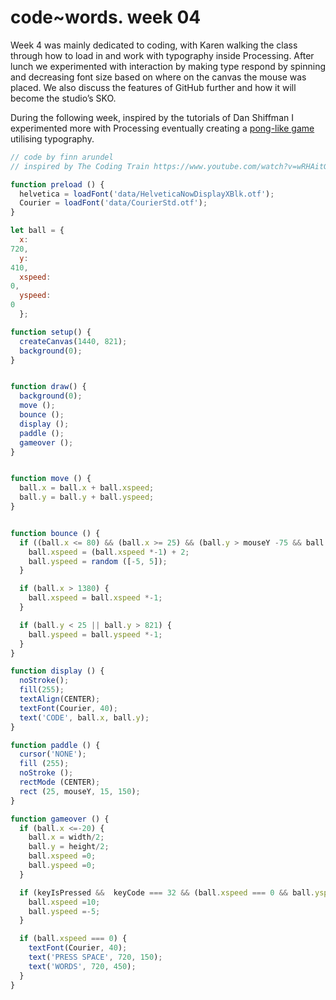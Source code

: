 # code~words. week 04 

Week 4 was mainly dedicated to coding, with Karen walking the class through how to load in and work with typography inside Processing. After lunch we experimented with interaction by making type respond by spinning and decreasing font size based on where on the canvas the mouse was placed. We also discuss the features of GitHub further and how it will become the studio’s SKO.

During the following week, inspired by the tutorials of Dan Shiffman I experimented more with Processing eventually creating a [pong-like game](https://finnarundel.github.io/codewordsRMIT/week_04/PONG_text/) utilising typography.  


``` javascript
// code by finn arundel
// inspired by The Coding Train https://www.youtube.com/watch?v=wRHAitGzBrg

function preload () {
  helvetica = loadFont('data/HelveticaNowDisplayXBlk.otf');
  Courier = loadFont('data/CourierStd.otf');
}

let ball = {
  x: 
720, 
  y: 
410, 
  xspeed: 
0, 
  yspeed: 
0
  };

function setup() {
  createCanvas(1440, 821);
  background(0);
}


function draw() {
  background(0);
  move ();
  bounce ();
  display ();
  paddle ();
  gameover ();
}


function move () {
  ball.x = ball.x + ball.xspeed;
  ball.y = ball.y + ball.yspeed;
}


function bounce () {
  if ((ball.x <= 80) && (ball.x >= 25) && (ball.y > mouseY -75 && ball.y < mouseY + 75)) {
    ball.xspeed = (ball.xspeed *-1) + 2;
    ball.yspeed = random ([-5, 5]);
  }

  if (ball.x > 1380) {
    ball.xspeed = ball.xspeed *-1;
  }

  if (ball.y < 25 || ball.y > 821) {
    ball.yspeed = ball.yspeed *-1;
  }
}

function display () {
  noStroke();
  fill(255);
  textAlign(CENTER);
  textFont(Courier, 40);
  text('CODE', ball.x, ball.y);
}

function paddle () {
  cursor('NONE');
  fill (255);
  noStroke ();
  rectMode (CENTER);
  rect (25, mouseY, 15, 150);
}

function gameover () {
  if (ball.x <=-20) {
    ball.x = width/2;
    ball.y = height/2;
    ball.xspeed =0;
    ball.yspeed =0;
  }

  if (keyIsPressed &&  keyCode === 32 && (ball.xspeed === 0 && ball.yspeed === 0)) {
    ball.xspeed =10;
    ball.yspeed =-5;
  }

  if (ball.xspeed === 0) {
    textFont(Courier, 40);
    text('PRESS SPACE', 720, 150);
    text('WORDS', 720, 450);
  }
}
```
